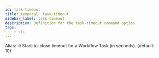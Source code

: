 ```yaml
---
id: task-timeout
title: temporal  task-timeout
sidebar_label: task-timeout
description: Definition for the task-timeout command option.
tags:
	- cli
---
```


Alias: **-t**
Start-to-close timeout for a Workflow Task (in seconds). (default: 10)
